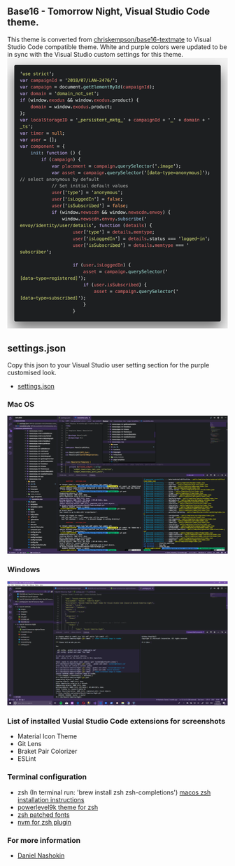 ## Base16 - Tomorrow Night, Visual Studio Code theme.
This theme is converted from [chriskempson/base16-textmate](https://github.com/chriskempson/base16-textmate) to Visual Studio Code compatible theme. White and purple colors were updated to be in sync with the Visual Studio custom settings for this theme.
![Base16 Visual Studio Code](https://raw.githubusercontent.com/nashokin/Base16-Tomorrow-Night/master/Screenshot-code.png)

## settings.json
Copy this json to your Visual Studio user setting section for the purple customised look.
* [settings.json](https://github.com/nashokin/Base16-Tomorrow-Night/blob/master/settings.json)

### Mac OS
![Base16 Visual Studio Code mac](https://raw.githubusercontent.com/nashokin/Base16-Tomorrow-Night/master/Screenshot-mac.png)
### Windows
![Base16 Visual Studio Code windows](https://raw.githubusercontent.com/nashokin/Base16-Tomorrow-Night/master/Screenshot-windows.png)

### List of installed Vusial Studio Code extensions for screenshots
* Material Icon Theme
* Git Lens
* Braket Pair Colorizer
* ESLint

### Terminal configuration
* zsh (In terminal run: 'brew install zsh zsh-completions') [macos zsh installation instructions](http://sourabhbajaj.com/mac-setup/iTerm/zsh.html)
* [powerlevel9k theme for zsh](https://github.com/bhilburn/powerlevel9k)
* [zsh patched fonts](https://github.com/powerline/fonts)
* [nvm for zsh plugin](https://github.com/lukechilds/zsh-nvm)

### For more information
* [Daniel Nashokin](http://www.zyker.com.au)
